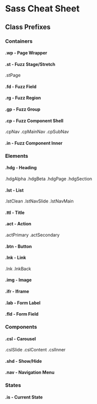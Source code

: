 # Sass Cheat Sheet

## Class Prefixes

### Containers

#### .wp	- Page Wrapper

#### .st - Fuzz Stage/Stretch

.stPage

#### .fd - Fuzz Field
#### .rg - Fuzz Region
#### .gp - Fuzz Group
#### .cp - Fuzz Component Shell

.cpNav
.cpMainNav
.cpSubNav

#### .in - Fuzz Component Inner

### Elements

#### .hdg - Heading
	
.hdgAlpha
.hdgBeta
.hdgPage
.hdgSection

#### .lst - List

.lstClean
.lstNavSlide
.lstNavMain

#### .ttl - Title
#### .act - Action

.actPrimary
.actSecondary

#### .btn - Button
#### .lnk - Link

.lnk
.lnkBack

#### .img - Image
#### .ifr - Iframe
#### .lab - Form Label
#### .fld - Form Field

### Components

#### .csl - Carousel

.cslSlide
.cslContent
.cslInner

#### .shd - Show/Hide
#### .nav - Navigation Menu



### States

#### .is - Current State
